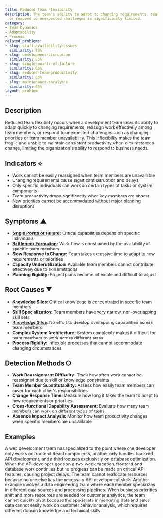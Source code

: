 ```yaml
---
title: Reduced Team Flexibility
description: The team's ability to adapt to changing requirements, reassign work,
  or respond to unexpected challenges is significantly limited.
category:
- Team Dynamics
- Adaptability
- Process
related_problems:
- slug: staff-availability-issues
  similarity: 70%
- slug: development-disruption
  similarity: 65%
- slug: single-points-of-failure
  similarity: 65%
- slug: reduced-team-productivity
  similarity: 65%
- slug: maintenance-paralysis
  similarity: 65%
layout: problem
---
```


## Description

Reduced team flexibility occurs when a development team loses its ability to adapt quickly to changing requirements, reassign work effectively among team members, or respond to unexpected challenges such as changing priorities or team member unavailability. This inflexibility makes the team fragile and unable to maintain consistent productivity when circumstances change, limiting the organization's ability to respond to business needs.

## Indicators ⟡

- Work cannot be easily reassigned when team members are unavailable
- Changing requirements cause significant disruption and delays
- Only specific individuals can work on certain types of tasks or system components
- Team productivity drops significantly when key members are absent
- New priorities cannot be accommodated without major planning disruptions

## Symptoms ▲

- **[Single Points of Failure](single-points-of-failure.md):** Critical capabilities depend on specific individuals
- **[Bottleneck Formation](bottleneck-formation.md):** Work flow is constrained by the availability of specific team members
- **Slow Response to Change:** Team takes excessive time to adapt to new requirements or priorities
- **Capacity Underutilization:** Available team members cannot contribute effectively due to skill limitations
- **Planning Rigidity:** Project plans become inflexible and difficult to adjust

## Root Causes ▼

- **[Knowledge Silos](knowledge-silos.md):** Critical knowledge is concentrated in specific team members
- **Skill Specialization:** Team members have very narrow, non-overlapping skill sets
- **[Knowledge Silos](knowledge-silos.md):** No effort to develop overlapping capabilities across team members
- **Complex System Architecture:** System complexity makes it difficult for team members to work across different areas
- **Process Rigidity:** Inflexible processes that cannot accommodate changing circumstances

## Detection Methods ○

- **Work Reassignment Difficulty:** Track how often work cannot be reassigned due to skill or knowledge constraints
- **Team Member Substitutability:** Assess how easily team members can cover for each other's responsibilities
- **Change Response Time:** Measure how long it takes the team to adapt to new requirements or priorities
- **Cross-functional Capability Assessment:** Evaluate how many team members can work on different types of tasks
- **Absence Impact Analysis:** Monitor how team productivity changes when specific members are unavailable

## Examples

A web development team has specialized to the point where one developer only works on frontend React components, another only handles backend API development, and a third focuses exclusively on database optimization. When the API developer goes on a two-week vacation, frontend and database work continues but no progress can be made on critical API features, causing project delays. The team cannot reallocate resources because no one else has the necessary API development skills. Another example involves a data engineering team where each member specializes in different data sources and processing pipelines. When business priorities shift and more resources are needed for customer analytics, the team cannot quickly pivot because the specialists in marketing data and sales data cannot easily work on customer behavior analysis, which requires different domain knowledge and technical skills.